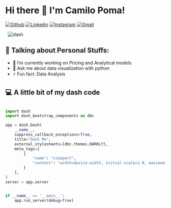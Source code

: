 # Hi there 👋 I'm Camilo Poma!

[![Github](https://img.shields.io/badge/-Github-000?style=flat&logo=Github&logoColor=white)](https://github.com/CamiloPZ)
[![Linkedin](https://img.shields.io/badge/-LinkedIn-blue?style=flat&logo=Linkedin&logoColor=white)](https://www.linkedin.com/in/camilo-d-vinchi-poma-zamudio-142711139/)
[![Instagram](https://img.shields.io/badge/-Instagram-c13584?style=flat&labelColor=c13584&logo=instagram&logoColor=white)](https://www.instagram.com/camilo_poma/)
[![Gmail](https://img.shields.io/badge/-Gmail-c14438?style=flat&logo=Gmail&logoColor=white)](mailto:cpomaz@uni.pe)
<!-- [![Outlook](https://img.shields.io/badge/-Outlook-0078D4?style=flat&logo=Microsoft-Outlook&logoColor=white)](mailto:murillo_comino@hotmail.com) -->

&nbsp;
![dash](https://user-images.githubusercontent.com/50030481/118587176-be754800-b761-11eb-9bdd-7756b19da388.PNG)

## :boy: **Talking about Personal Stuffs:**

- 🔭 I’m currently working on Pricing and Analytical models
- 💬 Ask me about data visualization with python
- ⚡ Fun fact: Data Analysis

## :computer: A little bit of my dash code

```python

import dash
import dash_bootstrap_components as dbc

app = dash.Dash(
    __name__,
    suppress_callback_exceptions=True,
    title="Dash Me",
    external_stylesheets=[dbc.themes.DARKLY],
    meta_tags=[
        {
            "name": "viewport",
            "content": "width=device-width, initial-scale=1.0, maximum-scale=1.2, minimum-scale=0.7",
        }
    ],
)
server = app.server


if __name__ == '__main__':
    app.run_server(debug=True)

```


<!-- You can e-mail me directly, get in touch through the account(s) below! -->


<!--
**CamiloPZ/CamiloPZ** is a ✨ _special_ ✨ repository because its `README.md` (this file) appears on your GitHub profile.

Here are some ideas to get you started:


- 🌱 I’m currently learning ...
- 👯 I’m looking to collaborate on ...
- 🤔 I’m looking for help with ...

- 📫 How to reach me: ...
- 😄 Pronouns: ...

-->
